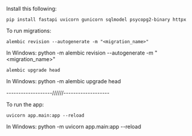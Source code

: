 Install this following:
```
pip install fastapi uvicorn gunicorn sqlmodel psycopg2-binary httpx
```

To run migrations:

``` generate migration
alembic revision --autogenerate -m "<migration_name>"
```
In Windows:
python -m alembic revision --autogenerate -m "<migration_name>"

``` run migration
alembic upgrade head
```
In Windows:
python -m alembic upgrade head

-------------------//////-------------------

To run the app:
```
uvicorn app.main:app --reload
```
In Windows:
python -m uvicorn app.main:app --reload